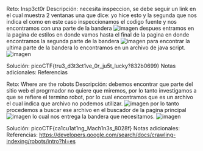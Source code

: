 
Reto: Insp3ct0r
Descripción: necesita inspeccion,
 se debe seguir un link en el cual muestra 2 ventanas una que dice: yo hice esto y la segunda que nos indica el como en este caso inspeccionamos el codigo fuente y nos encontramos con una parte de la bandera 
 ![imagen](https://github.com/user-attachments/assets/bac090a4-5606-4c50-8bbe-7a5c56031736)
despues entramos en la pagina de estilos en donde vamos hasta el final de la pagina en donde encontramos la segunda parte de la bandera
![imagen](https://github.com/user-attachments/assets/ed3c1397-7dae-4214-9f91-d10964044d92)
para encontrar la ultima parte de la bandera lo encontramos en un archivo de java script.
![imagen](https://github.com/user-attachments/assets/fe849696-3cce-4c16-99db-0718643de52b)


Solución:  picoCTF{tru3_d3t3ct1ve_0r_ju5t_lucky?832b0699}
Notas adicionales:
Referencias


Reto: Where are the robots
Descripción: debemos encontrar que parte del sitio web el progrmador no quiere que miremos, por lo tanto investigamos a que se refiere el termino robot, por lo cual encontramos que es un archivo el cual indica que archivo no podemos utilizar.
![imagen](https://github.com/user-attachments/assets/2c12b923-9159-458b-b39c-067ab0f221e1)
por lo tanto procedemos a buscar ese archivo en el buscador de la pagina principal
![imagen](https://github.com/user-attachments/assets/67ba5d3a-4115-4faf-83b8-2b835510c2d6)
lo cual nos entrega la bandera que necesitamos.
![imagen](https://github.com/user-attachments/assets/3af712f8-f3ac-41c9-b2a4-3c7569ce56ae)


Solución:  picoCTF{ca1cu1at1ng_Mach1n3s_8028f} 
Notas adicionales:
Referencias:
https://developers.google.com/search/docs/crawling-indexing/robots/intro?hl=es

